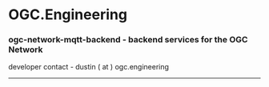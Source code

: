 # OGC.Engineering
### ogc-network-mqtt-backend - backend services for the OGC Network
developer contact - dustin ( at ) ogc.engineering

---


